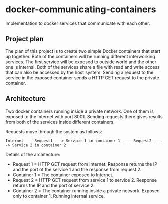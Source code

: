 # docker-communicating-containers
Implementation to docker services that communicate with each other.

## Project plan
The plan of this project is to create two simple Docker containers that start up together. Both of the containers will be running different interworking services. The first service will be exposed to outside world and the other one is internal. Both of the services share a file with read and write access that can also be accessed by the host system. Sending a request to the service in the exposed container sends a HTTP GET request to the private container.

## Architecture
Two docker containers running inside a private network. One of them is exposed to the Internet with port 8001. Sending requests there gives results from both of the services inside different containers.

Requests move through the system as follows:

```Internet ----Request1----> Service 1 in container 1 -----Request2------> Service 2 in container 2```

Details of the architecture:
* Request 1 = HTTP GET request from Internet. Response returns the IP and the port of the service 1 and the response from request 2.
* Container 1 = The container exposed to Internet.
* Request 2 = HTTP GET request from service 1 to service 2. Response returns the IP and the port of service 2.
* Container 2 = The container running inside a private network. Exposed only to container 1. Running internal service.
